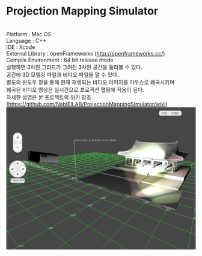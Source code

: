 # Projection Mapping Simulator

<br>Platform : Mac OS
<br>Language : C++
<br>IDE : Xcode
<br>External Library : openFrameworks (http://openframeworks.cc/)
<br>Compile Environment : 64 bit release mode
<br>실행하면 3차원 그리드가 그려진 3차원 공간을 둘러볼 수 있다.
<br>공간에 3D 모델링 파일과 비디오 파일을 열 수 있다.
<br>별도의 윈도우 창을 통해 현재 재생되는 비디오 이미지를 마우스로 왜곡시키며
<br>왜곡된 비디오 영상은 실시간으로 프로젝션 맵핑에 적용이 된다.
<br>자세한 설명은 본 프로젝트의 위키 참조 (https://github.com/NabiEILAB/ProjectionMappingSimulator/wiki)
<br><img src="wiki/home/homeScreenshot1.png"></img></br>
